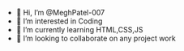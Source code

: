- 👋 Hi, I’m @MeghPatel-007
- 👀 I’m interested in Coding
- 🌱 I’m currently learning HTML,CSS,JS
- 💞️ I’m looking to collaborate on any project work
<!---
MeghPatel-007/MeghPatel-007 is a ✨ special ✨ repository because its `README.md` (this file) appears on your GitHub profile.
You can click the Preview link to take a look at your changes.
--->
